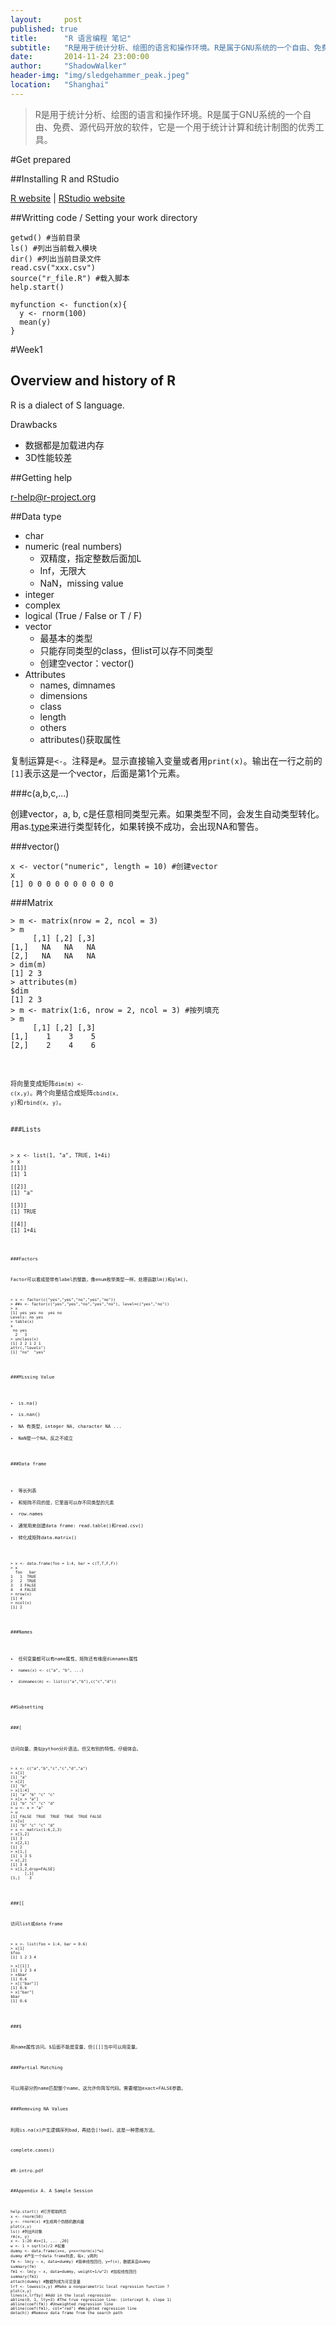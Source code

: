 ```yaml
---
layout:     post
published: true
title:      "R 语言编程 笔记"
subtitle:   "R是用于统计分析、绘图的语言和操作环境。R是属于GNU系统的一个自由、免费、源代码开放的软件，它是一个用于统计计算和统计制图的优秀工具。"
date:       2014-11-24 23:00:00
author:     "ShadowWalker"
header-img: "img/sledgehammer_peak.jpeg"
location:	"Shanghai"
---
```

>R是用于统计分析、绘图的语言和操作环境。R是属于GNU系统的一个自由、免费、源代码开放的软件，它是一个用于统计计算和统计制图的优秀工具。

#Get prepared

##Installing R and RStudio

[R website](http://cran.r-project.org/) | [RStudio website](http://www.rstudio.com)

##Writting code / Setting your work directory

<pre class="code-container"><code class="r">getwd() #当前目录
ls() #列出当前载入模块
dir() #列出当前目录文件
read.csv("xxx.csv")
source("r_file.R") #载入脚本
help.start()

myfunction &lt;- function(x){
  y &lt;- rnorm(100)
  mean(y)
}</code></pre>

#Week1
## Overview and history of R

R is a dialect of S language.

Drawbacks
* 数据都是加载进内存
* 3D性能较差

##Getting help

r-help@r-project.org

##Data type

* char
* numeric (real numbers)
	* 双精度，指定整数后面加L
	* Inf，无限大
	* NaN，missing value
* integer
* complex
* logical (True / False or T / F)
* vector
	* 最基本的类型
	* 只能存同类型的class，但list可以存不同类型
	* 创建空vector：vector()
* Attributes
	* names, dimnames
	* dimensions
	* class
	* length
	* others
	* attributes()获取属性

复制运算是<code>&lt;-</code>。注释是<code>#</code>。显示直接输入变量或者用<code>print(x)</code>。输出在一行之前的<code>[1]</code>表示这是一个vector，后面是第1个元素。

###c(a,b,c,...)

创建vector，a, b, c是任意相同类型元素。如果类型不同，会发生自动类型转化。用as.[type]()来进行类型转化，如果转换不成功，会出现NA和警告。

###vector()

<pre class="code-container"><code class="r">x &lt;- vector("numeric", length = 10) #创建vector
x
[1] 0 0 0 0 0 0 0 0 0 0
</code></pre>

###Matrix

<pre class="code-container"><code class="r">&gt; m &lt;- matrix(nrow = 2, ncol = 3)
&gt; m
     [,1] [,2] [,3]
[1,]   NA   NA   NA
[2,]   NA   NA   NA
&gt; dim(m)
[1] 2 3
&gt; attributes(m)
$dim
[1] 2 3
&gt; m &lt;- matrix(1:6, nrow = 2, ncol = 3) #按列填充
&gt; m
     [,1] [,2] [,3]
[1,]    1    3    5
[2,]    2    4    6<code></pre>

将向量变成矩阵<code>dim(m) &lt;- c(x,y)</code>。两个向量结合成矩阵<code>cbind(x, y)</code>和<code>rbind(x, y)</code>。

###Lists

<pre class="code-container"><code class="r">&gt; x &lt;- list(1, "a", TRUE, 1+4i)
&gt; x
[[1]]
[1] 1

[[2]]
[1] "a"

[[3]]
[1] TRUE

[[4]]
[1] 1+4i<code></pre>

###Factors

Factor可以看成是带有label的整数，像enum枚举类型一样。处理函数lm()和glm()。
<pre class="code-container"><code class="r">&gt; x &lt;- factor(c("yes","yes","no","yes","no"))
&gt; ##x &lt;- factor(c("yes","yes","no","yes","no"), level=c("yes","no"))
&gt; x
[1] yes yes no  yes no 
Levels: no yes
&gt; table(x)
x
 no yes 
  2   3 
&gt; unclass(x)
[1] 2 2 1 2 1
attr(,"levels")
[1] "no"  "yes"</code></pre>

###Missing Value

* is.na()
* is.nan()
* NA 有类型，integer NA, character NA ...
* NaN是一个NA，反之不成立

###Data frame

* 等长列表
* 和矩阵不同的是，它里面可以存不同类型的元素
* row.names
* 通常用来创建data frame: read.table()和read.csv()
* 转化成矩阵data.matrix()

<pre class="code-container"><code class="r">&gt; x &lt;- data.frame(foo = 1:4, bar = c(T,T,F,F))
&gt; x
  foo   bar
1   1  TRUE
2   2  TRUE
3   3 FALSE
4   4 FALSE
&gt; nrow(x)
[1] 4
&gt; ncol(x)
[1] 2</code></pre>

###Names

* 任何变量都可以有name属性，矩阵还有维度dimnames属性
* <code>names(x) &lt;- c("a", "b", ...)</code>
* <code>dimnames(m) &lt;- list(c("a","b"),c("c","d"))</code>

##Subsetting

###[

访问向量，类似python分片语法。但又有别的特性。仔细体会。

<pre class="code-container"><code class="r">&gt; x &lt;- c("a","b","c","c","d","a")
&gt; x[1]
[1] "a"
&gt; x[2]
[1] "b"
&gt; x[1:4]
[1] "a" "b" "c" "c"
&gt; x[x > "a"]
[1] "b" "c" "c" "d"
&gt; u <- x > "a"
&gt; u
[1] FALSE  TRUE  TRUE  TRUE  TRUE FALSE
&gt; x[u]
[1] "b" "c" "c" "d"
&gt; x &lt;- matrix(1:6,2,3)
&gt; x[1,2]
[1] 3
&gt; x[2,1]
[1] 2
&gt; x[1,]
[1] 1 3 5
&gt; x[,2]
[1] 3 4
&gt; x[1,2,drop=FALSE]
      [,1]
[1,]    3</code></pre>

###[[

访问list或data frame

<pre class="code-container"><code class="r">&gt; x &lt;- list(foo = 1:4, bar = 0.6)
&gt; x[1]
$foo
[1] 1 2 3 4

&gt; x[[1]]
[1] 1 2 3 4
&gt; x$bar
[1] 0.6
&gt; x[["bar"]]
[1] 0.6
&gt; x["bar"]
$bar
[1] 0.6</code></pre>

###$

用name属性访问。$后面不能是变量，但[[]]当中可以用变量。

###Partial Matching

可以用部分的name匹配整个name，这允许你简写代码。需要增加exact=FALSE参数。

###Removing NA Values

利用is.na(x)产生逻辑序列bad，再结合[!bad]。这是一种思维方法。

complete.cases()


#R-intro.pdf

##Appendix A. A Sample Session

<pre class="code-container"><code class="r">help.start() #打开帮助网页
x &lt;- rnorm(50)
y &lt;- rnorm(x) #生成两个伪随机数向量
plot(x,y)
ls() #列出R对象
rm(x, y)
x &lt;- 1:20 #x=[1, ... ,20]
w &lt;- 1 + sqrt(x)/2 #权重
dummy &lt;- data.frame(x=x, y=x+rnorm(x)*w)
dummy #产生一个data frame列表，有x，y两列
fm &lt;- lm(y ~ x, data=dummy) #简单线性回归，y=f(x)，数据来自dummy
summary(fm)
fm1 &lt;- lm(y ~ x, data=dummy, weight=1/w^2) #加权线性回归
summary(fm1)
attach(dummy) #数据列成为可见变量
lrf &lt;- lowess(x,y) #Make a nonparametric local regression function ?
plot(x,y)
lines(x,lrf$y) #Add in the local regression
abline(0, 1, lty=3) #The true regression line: (intercept 0, slope 1)
abline(coef(fm)) #Unweighted regression line
abline(coef(fm1), col="red") #Weighted regression line
detach() #Remove data frame from the search path
</code></pre>


